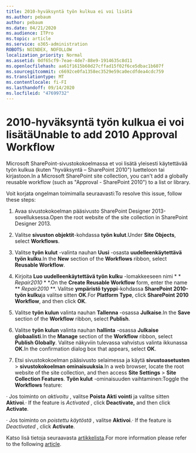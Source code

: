 ```yaml
---
title: 2010-hyväksyntä työn kulkua ei voi lisätä
ms.author: pebaum
author: pebaum
ms.date: 04/21/2020
ms.audience: ITPro
ms.topic: article
ms.service: o365-administration
ROBOTS: NOINDEX, NOFOLLOW
localization_priority: Normal
ms.assetid: 0df65cf9-7eae-4de7-88e9-1914635c8d11
ms.openlocfilehash: aa61f1615b60d27cffad15f02f6ce5dbac1b607f
ms.sourcegitcommit: c6692ce0fa1358ec3529e59ca0ecdfdea4cdc759
ms.translationtype: MT
ms.contentlocale: fi-FI
ms.lasthandoff: 09/14/2020
ms.locfileid: "47699732"
---
```

# <a name="unable-to-add-2010-approval-workflow"></a><span data-ttu-id="f1b59-102">2010-hyväksyntä työn kulkua ei voi lisätä</span><span class="sxs-lookup"><span data-stu-id="f1b59-102">Unable to add 2010 Approval Workflow</span></span>

<span data-ttu-id="f1b59-103">Microsoft SharePoint-sivustokokoelmassa et voi lisätä yleisesti käytettävää työn kulkua (kuten "hyväksyntä – SharePoint 2010") luetteloon tai kirjastoon.</span><span class="sxs-lookup"><span data-stu-id="f1b59-103">In a Microsoft SharePoint site collection, you can't add a globally reusable workflow (such as "Approval - SharePoint 2010") to a list or library.</span></span>
  
<span data-ttu-id="f1b59-104">Voit korjata ongelman toimimalla seuraavasti:</span><span class="sxs-lookup"><span data-stu-id="f1b59-104">To resolve this issue, follow these steps:</span></span> 
  
1. <span data-ttu-id="f1b59-105">Avaa sivustokokoelman pääsivusto SharePoint Designer 2013-sovelluksessa.</span><span class="sxs-lookup"><span data-stu-id="f1b59-105">Open the root website of the site collection in SharePoint Designer 2013.</span></span>
  
2. <span data-ttu-id="f1b59-106">Valitse **sivuston objektit**-kohdassa **työn kulut**.</span><span class="sxs-lookup"><span data-stu-id="f1b59-106">Under **Site Objects**, select **Workflows**.</span></span> 
  
3. <span data-ttu-id="f1b59-107">Valitse **työn kulut** -valinta nauhan **Uusi** -osasta **uudelleenkäytettävä työn kulku**.</span><span class="sxs-lookup"><span data-stu-id="f1b59-107">In the **New** section of the **Workflows** ribbon, select **Reusable Workflow**.</span></span> 
  
4. <span data-ttu-id="f1b59-108">Kirjoita **Luo uudelleenkäytettävä työn kulku** -lomakkeeseen nimi \* \* *Repair2010* \* \*.</span><span class="sxs-lookup"><span data-stu-id="f1b59-108">On the **Create Reusable Workflow** form, enter the name \*\* *Repair2010* \*\*.</span></span> <span data-ttu-id="f1b59-109">Valitse **ympäristö tyyppi**-kohdassa **SharePoint 2010-työn kulku**ja valitse sitten **OK**.</span><span class="sxs-lookup"><span data-stu-id="f1b59-109">For **Platform Type**, click **SharePoint 2010 Workflow**, and then click **OK**.</span></span> 
  
1. <span data-ttu-id="f1b59-110">Valitse **työn kulun** valinta nauhan **Tallenna** -osassa **Julkaise**.</span><span class="sxs-lookup"><span data-stu-id="f1b59-110">In the **Save** section of the **Workflow** ribbon, select **Publish**.</span></span> 
  
2. <span data-ttu-id="f1b59-111">Valitse **työn kulun** valinta nauhan **hallinta** -osassa **Julkaise globaalisti**.</span><span class="sxs-lookup"><span data-stu-id="f1b59-111">In the **Manage** section of the **Workflow** ribbon, select **Publish Globally**.</span></span> <span data-ttu-id="f1b59-112">Valitse näkyviin tulevassa vahvistus valinta ikkunassa **OK**.</span><span class="sxs-lookup"><span data-stu-id="f1b59-112">In the confirmation dialog box that appears, select **OK**.</span></span> 
  
3. <span data-ttu-id="f1b59-113">Etsi sivustokokoelman pääsivusto selaimessa ja käytä **sivustoasetusten** \> **sivustokokoelman ominaisuuksia**.</span><span class="sxs-lookup"><span data-stu-id="f1b59-113">In a web browser, locate the root website of the site collection, and then access **Site Settings** \> **Site Collection Features**.</span></span> <span data-ttu-id="f1b59-114">**Työn kulut** -ominaisuuden vaihtaminen:</span><span class="sxs-lookup"><span data-stu-id="f1b59-114">Toggle the **Workflows** feature:</span></span> 
  
<span data-ttu-id="f1b59-115">· Jos toiminto on  *aktivoitu*  , valitse **Poista Akti vointi** ja valitse sitten **Aktivoi**.</span><span class="sxs-lookup"><span data-stu-id="f1b59-115">· If the feature is  *Activated*  , click **Deactivate,** and then click **Activate**.</span></span> 
  
<span data-ttu-id="f1b59-116">· Jos toiminto on  *poistettu käytöstä*  , valitse **Aktivoi**.</span><span class="sxs-lookup"><span data-stu-id="f1b59-116">· If the feature is  *Deactivated*  , click **Activate**.</span></span> 
  
<span data-ttu-id="f1b59-117">Katso lisä tietoja seuraavasta [artikkelista](https://go.microsoft.com/fwlink/?linkid=2047770&amp;clcid=0x409).</span><span class="sxs-lookup"><span data-stu-id="f1b59-117">For more information please refer to the following [article](https://go.microsoft.com/fwlink/?linkid=2047770&amp;clcid=0x409).</span></span>
  

